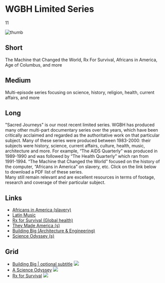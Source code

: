 # WGBH Limited Series

11

![thumb](https://s3.amazonaws.com/wgbhstocksales.org/content/collections/wgbh_limited/SJ_Logo_10_Flat+(1)_348x196.jpg)


## Short

The Machine that Changed the World, Rx For Survival,
Africans in America, Age of Columbus, and more

## Medium

Multi-episode series focusing on science, history, religion, health, current affairs, and more

## Long

"Sacred Journeys" is our most recent limited series. WGBH has produced many other multi-part
documentary series over the years, which have been critically acclaimed and regarded as the authoritative 
work on that particular subject.  Many of these series were produced between 1983-2000:  their subjects were 
history, science, current affairs, culture, health, music, architecture and more.  For example, “The AIDS Quarterly”
was produced in 1989-1990 and was followed by “The Health Quarterly” which ran from 1991-1994. “The Machine that 
Changed the World” focused on the history of the computer,  “Africans in America” 
on slavery, etc.  Click on the link below to download a PDF list of these series.  
Many still remain relevant and are excellent resources in terms of footage, research 
and coverage of their particular subject. 

## Links

- [Africans in America (slavery)](http://www.pbs.org/wgbh/aia/home.html)
- [Latin Music](http://www.pbs.org/wgbh/latinmusicusa/)
- [Rx for Survival (Global health)](http://www.pbs.org/wgbh/rxforsurvival/)
- [They Made America  (s)](http://www.pbs.org/wgbh/theymadeamerica/)
- [Building Big (Architecture & Engineering)](http://www.pbs.org/wgbh/buildingbig/)
- [Science Odyssey (s)](http://www.pbs.org/wgbh/aso/tvseries/promo/program.html)

## Grid

- [Building Big | optional subtitle](/TODO) ![](https://s3.amazonaws.com/wgbhstocksales.org/content/collections/wgbh_limited/BUILDING+BIG++Home+Page-095049+copy_348x196.png)
- [A Science Odyssey](/TODO) ![](https://s3.amazonaws.com/wgbhstocksales.org/content/collections/wgbh_limited/A+Science+Odyssey_348x196.png)
- [Rx for Survival](/TODO) ![](https://s3.amazonaws.com/wgbhstocksales.org/content/collections/wgbh_limited/RX+for+survival_348x196.png)

